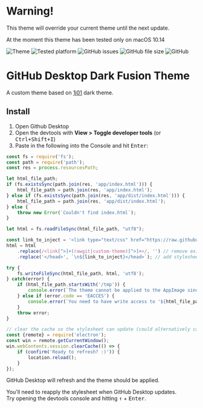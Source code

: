 # Warning!

This theme will override your current theme until the next update.

At the moment this theme has been tested only on macOS 10.14

![Theme](https://img.shields.io/badge/theme-dark--fusion-orange.svg)
![Tested platform](https://img.shields.io/badge/tested-macOS%2010.14-black.svg)
![GitHub issues](https://img.shields.io/github/issues/typerror/github-dark-fusion.svg)
![GitHub file size](https://img.shields.io/github/size/typerror/github-dark-fusion/desktop--dark-fusion.css.svg)
![GitHub](https://img.shields.io/github/license/typerror/github-dark-fusion.svg)

# GitHub Desktop Dark Fusion Theme

A custom theme based on [1j01](https://gist.github.com/1j01/d8f8d11785d8fb21a70654e7aa8a4553) dark theme.

## Install

1. Open Github Desktop
2. Open the devtools with **View > Toggle developer tools** (or <kbd>Ctrl+Shift+I</kbd>)
3. Paste in the following into the Console and hit <kbd>Enter</kbd>:
```js
const fs = require('fs');
const path = require('path');
const res = process.resourcesPath;

let html_file_path;
if (fs.existsSync(path.join(res, 'app/index.html'))) {
	html_file_path = path.join(res, 'app/index.html');
} else if (fs.existsSync(path.join(res, 'app/dist/index.html'))) {
	html_file_path = path.join(res, 'app/dist/index.html');
} else {
	throw new Error(`Couldn't find index.html`);
}

let html = fs.readFileSync(html_file_path, "utf8");

const link_to_inject = '<link type="text/css" href="https://raw.githubusercontent.com/typerror/github-dark-fusion/master/desktop--dark-fusion.css" rel="stylesheet">';
html = html
	.replace(/<link[^>]+(rawgit|custom-theme)[^>]+>/, '') // remove existing custom stylesheet if there is one
	.replace('</head>', `\n${link_to_inject}</head>`); // add stylesheet

try {
	fs.writeFileSync(html_file_path, html, 'utf8');
} catch(error) {
	if (html_file_path.startsWith('/tmp')) {
		console.error(`The theme cannot be applied to the AppImage since 'index.html' is saved in a temporary directory.`)
	} else if (error.code == 'EACCES') {
		console.error(`You need to have write access to '${html_file_path}' for the theme to be applied.`)
	}
	throw error;
}

// clear the cache so the stylesheet can update (could alternatively cache-bust with a URL parameter)
const {remote} = require('electron'); 
const win = remote.getCurrentWindow();
win.webContents.session.clearCache(() => {
	if (confirm('Ready to refresh? :)')) {
		location.reload();
	}
});
```

GitHub Desktop will refresh and the theme should be applied.

You'll need to reapply the stylesheet when GitHub Desktop updates.  
Try opening the devtools console and hitting <kbd>↑</kbd> + <kbd>Enter</kbd>.
